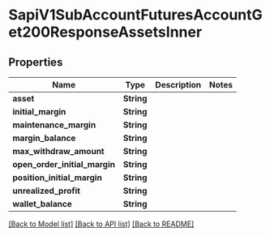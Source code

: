 # SapiV1SubAccountFuturesAccountGet200ResponseAssetsInner

## Properties

Name | Type | Description | Notes
------------ | ------------- | ------------- | -------------
**asset** | **String** |  | 
**initial_margin** | **String** |  | 
**maintenance_margin** | **String** |  | 
**margin_balance** | **String** |  | 
**max_withdraw_amount** | **String** |  | 
**open_order_initial_margin** | **String** |  | 
**position_initial_margin** | **String** |  | 
**unrealized_profit** | **String** |  | 
**wallet_balance** | **String** |  | 

[[Back to Model list]](../README.md#documentation-for-models) [[Back to API list]](../README.md#documentation-for-api-endpoints) [[Back to README]](../README.md)


